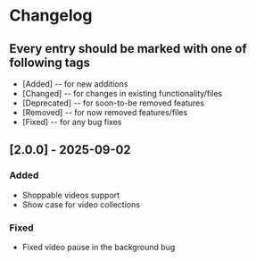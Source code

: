 # Changelog

## Every entry should be marked with one of following tags

- [Added] -- for new additions
- [Changed] -- for changes in existing functionality/files
- [Deprecated] -- for soon-to-be removed features
- [Removed] -- for now removed features/files
- [Fixed] -- for any bug fixes

## [2.0.0] - 2025-09-02

### Added
- Shoppable videos support
- Show case for video collections

### Fixed
- Fixed video pause in the background bug